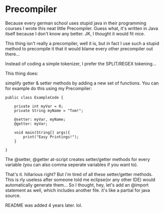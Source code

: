 Precompiler
===========

Because every german school uses stupid java in their programming courses I wrote this neat little Precompiler.
Guess what, it's written in Java itself because I don't know any better. JK, I thought it would fit nice.

This thing isn't really a precompiler, well it is, but in fact I use such a stupid method to precompile it that it would blame every other precompiler out there...

Instead of coding a simple tokenizer, I prefer the SPLIT/REGEX tokening... 

This thing does:

simplify getter & setter methods by adding a new set of functions.
You can for example do this using my Precompiler:

```
public class ExampleCode {

	private int myVar = 0;
	private String myName = "Tom!";
	
	@setter: myVar, myName;
	@getter: myVar;
	
	void main(String[] args){
		print("Easy Printings!");
	}
	
}
```

The @setter, @getter at-script creates setter/getter methods for every variable (you can also comma seperate variables if you want to).

That's it. hillarious right? But i'm tired of all these setter/getter methods. This is rly useless after someone told me eclipse(or any other IDE) would automatically generate them...
So I thought, hey, let's add an @import statement as well, which includes another file. it's like a partial for java source.

README was added 4 years later. lol.
